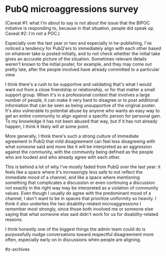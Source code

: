 # PubQ microaggressions survey

(Caveat #1: what I'm about to say is not about the issue that the BIPOC initiative is responding to, because in that situation, people did speak up. Caveat #2: I'm not a POC.) 

Especially over the last year or two and especially in tw-publishing, I've noticed a tendency for PubQ'ers to immediately align with each other based on whatever take is posted initially, and to not check whether the initial take gives an accurate picture of the situation. Sometimes relevant details weren't known to the initial poster, for example, and they may come out pretty late, after the people involved have already committed to a particular view. 

I think there's a rush to be supportive and validating that's what I would want out from a close friendship or relationship, or for that matter a small support group. When it's in a professional context that involves a large number of people, it can make it very hard to disagree or to post additional information that can be seen as being unsupportive of the original poster. It's also vulnerable to potential abuse by anyone who wants an easy way to get an entire community to align against a specific person for personal gain. To my knowledge it has not been abused that way, but if it has not already happen, I think it likely will at some point. 

More generally, I think there's such a strong culture of immediate agreement in PubQ that mild disagreement can feel less disagreeing with what someone said and more like it will be interpreted as an aggression against the community, with the community being defined as the people who are loudest and who already agree with each other. 

This is behind a lot of why I've mostly faded from PubQ over the last year: it feels like a space where it's increasingly less safe to not reflect the immediate mood of a channel, and like a space where mentioning something that complicates a discussion or even continuing a discussion not exactly in the right way may be interpreted as a violation of community values. Even though I usually do agree with the predominant mood of a channel, I don't want to be in spaces that prioritize uniformity so heavily. I think it also underlies the two disability-related microaggressions I remember most strongly, since those both involved me or someone else saying that what someone else said didn't work for us for disability-related reasons.

I think honestly one of the biggest things the admin team could do is purposefully nudge conversations toward respectful disagreement more often, especially early on in discussions when people are aligning. 


#z-archives